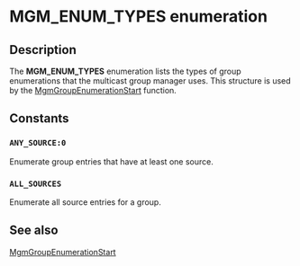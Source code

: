 # MGM_ENUM_TYPES enumeration

## Description

The
**MGM_ENUM_TYPES** enumeration lists the types of group enumerations that the multicast group manager uses. This structure is used by the
[MgmGroupEnumerationStart](https://learn.microsoft.com/windows/desktop/api/mgm/nf-mgm-mgmgroupenumerationstart) function.

## Constants

### `ANY_SOURCE:0`

Enumerate group entries that have at least one source.

### `ALL_SOURCES`

Enumerate all source entries for a group.

## See also

[MgmGroupEnumerationStart](https://learn.microsoft.com/windows/desktop/api/mgm/nf-mgm-mgmgroupenumerationstart)